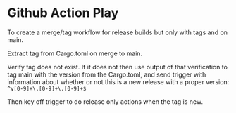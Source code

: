 # Github Action Play

To create a merge/tag workflow for release builds but only with tags and on main.

Extract tag from Cargo.toml on merge to main.

Verify tag does not exist. If it does not then use output of that verification to tag main with the version from the
Cargo.toml, and send trigger with information about whether or not this is a new release with a proper version:
    `^v[0-9]+\.[0-9]+\.[0-9]+$`

Then key off trigger to do release only actions when the tag is new.
